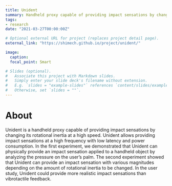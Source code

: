 ```yaml
---
title: Unident
summary: Handheld proxy capable of providing impact sensations by changing its rotational inertia at a high speed.
tags:
- research
date: "2021-03-27T00:00:00Z"

# Optional external URL for project (replaces project detail page).
external_link: "https://shimech.github.io/project/unident/"

image:
  caption: 
  focal_point: Smart

# Slides (optional).
#   Associate this project with Markdown slides.
#   Simply enter your slide deck's filename without extension.
#   E.g. `slides = "example-slides"` references `content/slides/example-slides.md`.
#   Otherwise, set `slides = ""`.
---
```


# About
Unident is a handheld proxy capable of providing impact sensations by changing its rotational inertia at a high speed. Unident allows providing impact sensations at a high frequency with low latency and power consumption. In the first experiment, we demonstrated that Unident can physically provide an impact sensation applied to a handheld object by analyzing the pressure on the user’s palm. The second experiment showed that Unident can provide an impact sensation with various magnitudes depending on the amount of rotational inertia to be changed. In the user study, Unident could provide more realistic impact sensations than vibrotactile feedback.
